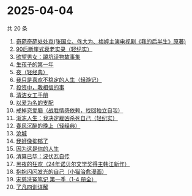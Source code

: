 # 2025-04-04

共 20 条

<!-- BEGIN WEREAD -->
<!-- 最后更新时间 2025-04-04 00:11:02 +0800 -->
1. [奇葩奇葩处处哀(张国立、佟大为、梅婷主演电视剧《我的后半生》原著)](https://weread.qq.com/web/bookDetail/f00329c0813ab9cc4g012ec4)
1. [90后断崖式衰老实录（轻纪实）](https://weread.qq.com/web/bookDetail/883324a0813ab9c81g016c9c)
1. [欲望男女：蹲坑读物故事集](https://weread.qq.com/web/bookDetail/f83320a0813ab9c90g015c2e)
1. [生孩子的第一年](https://weread.qq.com/web/bookDetail/f3732df0813ab9c6eg013666)
1. [夜（轻经典）](https://weread.qq.com/web/bookDetail/92032730813ab9c8cg0131a1)
1. [我只是喜欢不稳定的人生（轻游记）](https://weread.qq.com/web/bookDetail/61632870813ab9cd1g016717)
1. [投资中，我相信的事](https://weread.qq.com/web/bookDetail/e7a32530813ab9c7cg014c8a)
1. [清洁女工手册](https://weread.qq.com/web/bookDetail/57232ae0813ab6ff0g019af9)
1. [以爱为名的支配](https://weread.qq.com/web/bookDetail/7be320b0813ab93f4g019416)
1. [戒掉恋爱脑（战胜情感依赖，找回独立自我）](https://weread.qq.com/web/bookDetail/711326f0813ab7f96g0131fa)
1. [渐冻人生：我决定雇凶杀死自己（轻纪实）](https://weread.qq.com/web/bookDetail/be332e60813ab9c75g019560)
1. [春风沉醉的晚上（轻经典）](https://weread.qq.com/web/bookDetail/29032c50813ab9c32g0116a7)
1. [沧城](https://weread.qq.com/web/bookDetail/10e32ff0813ab9c72g019371)
1. [我好像抑郁了](https://weread.qq.com/web/bookDetail/1c032c20813ab9c7cg0178f4)
1. [因为这是你的人生](https://weread.qq.com/web/bookDetail/aa3329b0813ab9c8eg01957c)
1. [清算已毕：波伏瓦自传](https://weread.qq.com/web/bookDetail/bbe32070813ab9a6ag011bc1)
1. [黑夜的狂欢（24年诺贝尔文学奖得主韩江新作）](https://weread.qq.com/web/bookDetail/b2932c90813ab9cb1g011ee5)
1. [抱抱闪闪发光的自己（小猫治愈漫画）](https://weread.qq.com/web/bookDetail/6db32970813ab9c7cg016cc7)
1. [宋慈洗冤笔记 第一季（1-4 册全）](https://weread.qq.com/web/bookDetail/bea326d0813ab7fcag016618)
1. [了凡四训详解](https://weread.qq.com/web/bookDetail/b6832d40813ab92d2g015378)
<!-- END WEREAD -->